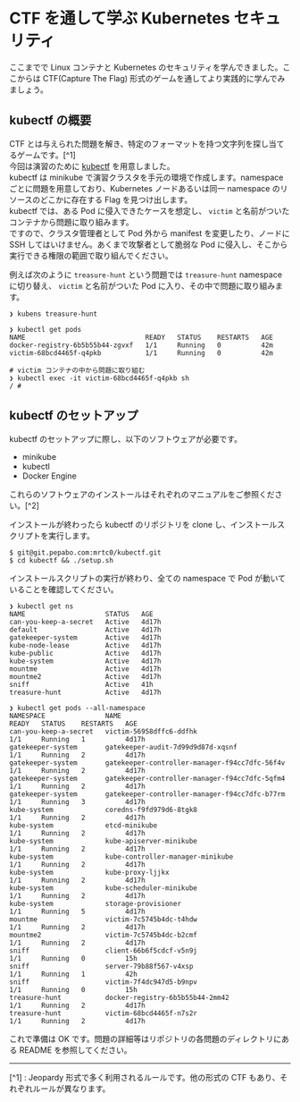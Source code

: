 # CTF を通して学ぶ Kubernetes セキュリティ

ここまでで Linux コンテナと Kubernetes のセキュリティを学んできました。ここからは CTF(Capture The Flag) 形式のゲームを通してより実践的に学んでみましょう。  

## kubectf の概要

CTF とは与えられた問題を解き、特定のフォーマットを持つ文字列を探し当てるゲームです。[^1]  
今回は演習のために [kubectf](https://github.com/mrtc0/kubectf) を用意しました。  
kubectf は minikube で演習クラスタを手元の環境で作成します。namespace ごとに問題を用意しており、Kubernetes ノードあるいは同一 namespace のリソースのどこかに存在する Flag を見つけ出します。  
kubectf では、ある Pod に侵入できたケースを想定し、 `victim` と名前がついたコンテナから問題に取り組みます。  
ですので、クラスタ管理者として Pod 外から manifest を変更したり、ノードに SSH してはいけません。あくまで攻撃者として脆弱な Pod に侵入し、そこから実行できる権限の範囲で取り組んでください。

例えば次のように `treasure-hunt` という問題では `treasure-hunt` namespace に切り替え、 `victim` と名前がついた Pod に入り、その中で問題に取り組みます。

```shell
❯ kubens treasure-hunt

❯ kubectl get pods
NAME                              READY   STATUS    RESTARTS   AGE
docker-registry-6b5b55b44-zgvxf   1/1     Running   0          42m
victim-68bcd4465f-q4pkb           1/1     Running   0          42m

# victim コンテナの中から問題に取り組む
❯ kubectl exec -it victim-68bcd4465f-q4pkb sh
/ #
```

## kubectf のセットアップ

kubectf のセットアップに際し、以下のソフトウェアが必要です。

* minikube
* kubectl
* Docker Engine

これらのソフトウェアのインストールはそれぞれのマニュアルをご参照ください。[^2]

インストールが終わったら kubectf のリポジトリを clone し、インストールスクリプトを実行します。

```shell
$ git@git.pepabo.com:mrtc0/kubectf.git
$ cd kubectf && ./setup.sh
```

インストールスクリプトの実行が終わり、全ての namespace で Pod が動いていることを確認してください。

```shell
❯ kubectl get ns
NAME                    STATUS   AGE
can-you-keep-a-secret   Active   4d17h
default                 Active   4d17h
gatekeeper-system       Active   4d17h
kube-node-lease         Active   4d17h
kube-public             Active   4d17h
kube-system             Active   4d17h
mountme                 Active   4d17h
mountme2                Active   4d17h
sniff                   Active   41h
treasure-hunt           Active   4d17h

❯ kubectl get pods --all-namespace
NAMESPACE               NAME                                            READY   STATUS    RESTARTS   AGE
can-you-keep-a-secret   victim-56958dffc6-ddfhk                         1/1     Running   1          4d17h
gatekeeper-system       gatekeeper-audit-7d99d9d87d-xqsnf               1/1     Running   2          4d17h
gatekeeper-system       gatekeeper-controller-manager-f94cc7dfc-56f4v   1/1     Running   2          4d17h
gatekeeper-system       gatekeeper-controller-manager-f94cc7dfc-5qfm4   1/1     Running   2          4d17h
gatekeeper-system       gatekeeper-controller-manager-f94cc7dfc-b77rm   1/1     Running   3          4d17h
kube-system             coredns-f9fd979d6-8tgk8                         1/1     Running   2          4d17h
kube-system             etcd-minikube                                   1/1     Running   2          4d17h
kube-system             kube-apiserver-minikube                         1/1     Running   2          4d17h
kube-system             kube-controller-manager-minikube                1/1     Running   2          4d17h
kube-system             kube-proxy-ljjkx                                1/1     Running   2          4d17h
kube-system             kube-scheduler-minikube                         1/1     Running   2          4d17h
kube-system             storage-provisioner                             1/1     Running   5          4d17h
mountme                 victim-7c5745b4dc-t4hdw                         1/1     Running   2          4d17h
mountme2                victim-7c5745b4dc-b2cmf                         1/1     Running   2          4d17h
sniff                   client-66b6f5cdcf-v5n9j                         1/1     Running   0          15h
sniff                   server-79b88f567-v4xsp                          1/1     Running   1          42h
sniff                   victim-7f4dc947d5-b9npv                         1/1     Running   0          15h
treasure-hunt           docker-registry-6b5b55b44-2mm42                 1/1     Running   2          4d17h
treasure-hunt           victim-68bcd4465f-n7s2r                         1/1     Running   2          4d17h
```

これで準備は OK です。問題の詳細等はリポジトリの各問題のディレクトリにある README を参照してください。

---

[^1] : Jeopardy 形式で多く利用されるルールです。他の形式の CTF もあり、それぞれルールが異なります。
